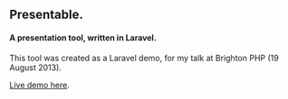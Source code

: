 ## Presentable.

#### A presentation tool, written in Laravel.

This tool was created as a Laravel demo, for my talk at Brighton PHP (19 August 2013).

[Live demo here](http://presentable.treadsoft.ly).
